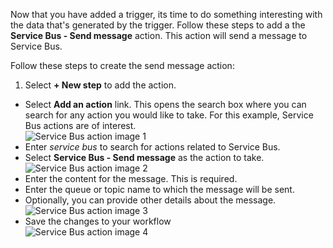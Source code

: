 Now that you have added a trigger, its time to do something interesting with the data that's generated by the trigger. Follow these steps to add a the **Service Bus - Send message** action. This action will send a message to Service Bus.  

Follow these steps to create the send message action:  

1. Select **+ New step** to add the action.  
- Select **Add an action** link. This opens the search box where you can search for any action you would like to take. For this example, Service Bus actions are of interest.    
![Service Bus action image 1](./media/connectors-create-api-servicebus/action-1.png)   
- Enter *service bus* to search for actions related to Service Bus.  
- Select **Service Bus - Send message** as the action to take. 
![Service Bus action image 2](./media/connectors-create-api-servicebus/action-2.png)    
- Enter the content for the message. This is required.  
- Enter the queue or topic name to which the message will be sent. 
- Optionally, you can provide other details about the message.      
![Service Bus action image 3](./media/connectors-create-api-servicebus/action-3.png)    
- Save the changes to your workflow   
![Service Bus action image 4](./media/connectors-create-api-servicebus/action-4.png)     
  
  
